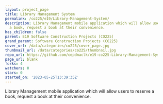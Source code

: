 ```yaml
---
layout: project_page
title: Library Management System
permalink: /co225/e19/Library-Management-System/
description: Library Management mobile application which will allow users to reserve
  a book, request a book at their convenience.
has_children: false
parent: E19 Software Construction Projects (CO225)
grand_parent: Software Construction Projects (CO225)
cover_url: /data/categories/co225/cover_page.jpg
thumbnail_url: /data/categories/co225/thumbnail.jpg
repo_url: https://github.com/cepdnaclk/e19-co225-Library-Management-System
page_url: blank
forks: 4
watchers: 0
stars: 0
started_on: '2023-05-25T13:39:35Z'
---
```


Library Management mobile application which will allow users to reserve a book, request a book at their convenience.